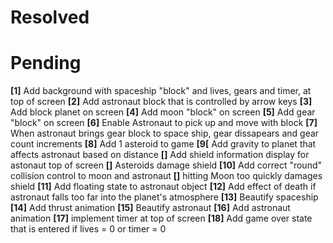 # Resolved #


# Pending #

**[1]** Add background with spaceship "block" and lives, gears and timer, at top of screen
**[2]** Add astronaut block that is controlled by arrow keys
**[3]** Add block planet on screen 
**[4]** Add moon "block" on screen
**[5]** Add gear "block" on screen
**[6]** Enable Astronaut to pick up and move with block
**[7]** When astronaut brings gear block to space ship, gear dissapears and gear count increments
**[8]** Add 1 asteroid to game 
**[9[** Add gravity to planet that affects astronaut based on distance
**[]** Add shield information display for astonaut top of screen
**[]** Asteroids damage shield
**[10]** Add correct "round" collision control to moon and astronaut
**[]** hitting Moon too quickly damages shield
**[11]** Add floating state to astronaut object
**[12]** Add effect of death if astronaut falls too far into the planet's atmosphere
**[13]** Beautify spaceship
**[14]** Add thrust animation
**[15]** Beautify astronaut
**[16]** Add astronaut animation
**[17]** implement timer at top of screen 
**[18]** Add game over state that is entered if lives = 0 or timer = 0


